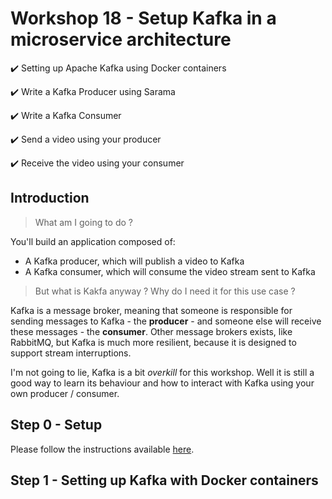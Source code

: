 # Workshop 18 - Setup Kafka in a microservice architecture

:heavy_check_mark: Setting up Apache Kafka using Docker containers

:heavy_check_mark: Write a Kafka Producer using Sarama

:heavy_check_mark: Write a Kafka Consumer

:heavy_check_mark: Send a video using your producer

:heavy_check_mark: Receive the video using your consumer

## Introduction

> What am I going to do ?

You'll build an application composed of:

- A Kafka producer, which will publish a video to Kafka
- A Kafka consumer, which will consume the video stream sent to Kafka

> But what is Kakfa anyway ? Why do I need it for this use case ?

Kafka is a message broker, meaning that someone is responsible for sending messages to Kafka - the **producer** - and 
someone else will receive these messages - the **consumer**. Other message brokers exists, like RabbitMQ, but Kafka 
is much more resilient, because it is designed to support stream interruptions.

I'm not going to lie, Kafka is a bit *overkill* for this workshop. Well it is still a good way to learn its behaviour 
and how to interact with Kafka using your own producer / consumer.

## Step 0 - Setup

Please follow the instructions available [here](./SETUP.md).

## Step 1 - Setting up Kafka with Docker containers